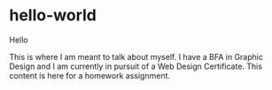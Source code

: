 # hello-world

Hello

This is where I am meant to talk about myself. I have a BFA in Graphic Design and I am 
currently in pursuit of a Web Design Certificate. This content is here for a homework assignment. 

